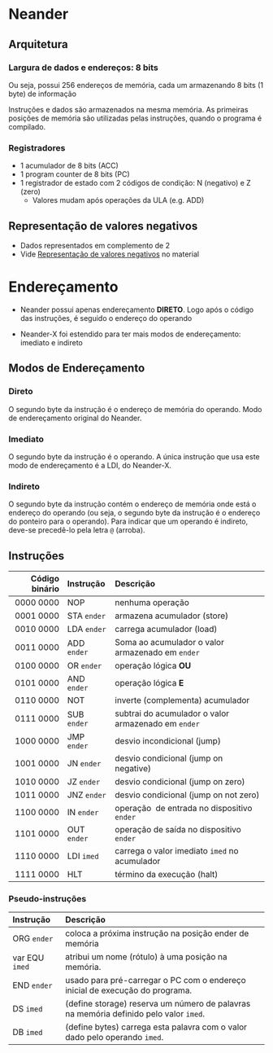 # Neander

## Arquitetura

### Largura de dados e endereços: 8 bits

Ou seja, possui 256 endereços de memória, cada um armazenando 8 bits (1 byte) de 
informação

Instruções e dados são armazenados na mesma memória. As primeiras posições de
memória são utilizadas pelas instruções, quando o programa é compilado.

### Registradores

* 1 acumulador de 8 bits (ACC)
* 1 program counter de 8 bits (PC)
* 1 registrador de estado com 2 códigos de condição: N (negativo) e Z (zero)
    * Valores mudam após operações da ULA (e.g. ADD)

## Representação de valores negativos

* Dados representados em complemento de 2
* Vide <a href="tanenbaum.pdf#page=550">Representação de valores negativos</a> 
  no material

# Endereçamento

* Neander possui apenas endereçamento **DIRETO**. Logo após o código das 
  instruções, é seguido o endereço do operando

* Neander-X foi estendido para ter mais modos de endereçamento: imediato e 
indireto

## Modos de Endereçamento

### Direto

O segundo byte da instrução é o endereço de memória do operando. Modo de 
endereçamento original do Neander.

### Imediato

O segundo byte da instrução é o operando. A única instrução que usa este modo de 
endereçamento é a LDI, do Neander-X.

### Indireto

O segundo byte da instrução contém o endereço de memória onde está o endereço do
operando (ou seja, o segundo byte da instrução é o endereço do ponteiro para o 
operando). Para indicar que um operando é indireto, deve-se precedê-lo pela letra 
`@` (arroba).

## Instruções

| Código binário |     Instrução |                                           Descrição |
|---------------:|:--------------|:----------------------------------------------------|
|      0000 0000 | NOP           | nenhuma operação                                    |
|      0001 0000 | STA `ender`   | armazena acumulador (store)                         |
|      0010 0000 | LDA `ender`   | carrega acumulador (load)                           |
|      0011 0000 | ADD `ender`   | Soma ao acumulador o valor armazenado em `ender`    |
|      0100 0000 | OR `ender`    | operação lógica **OU**                              |
|      0101 0000 | AND `ender`   | operação lógica **E**                               |
|      0110 0000 | NOT           | inverte (complementa) acumulador                    |
|      0111 0000 | SUB `ender`   | subtrai do acumulador o valor armazenado em `ender` |
|      1000 0000 | JMP `ender`   | desvio incondicional (jump)                         |
|      1001 0000 | JN `ender`    | desvio condicional (jump on negative)               |
|      1010 0000 | JZ `ender`    | desvio condicional (jump on zero)                   |
|      1011 0000 | JNZ `ender`   | desvio condicional (jump on not zero)               |
|      1100 0000 | IN `ender`    | operação  de entrada no dispositivo `ender`         |
|      1101 0000 | OUT `ender`   | operação de saída no dispositivo `ender`            |
|      1110 0000 | LDI `imed`    | carrega o valor imediato `imed` no acumulador       |
|      1111 0000 | HLT           | término da execução (halt)                          |

### Pseudo-instruções

|      Instrução |                                                     Descrição |
|:---------------|:--------------------------------------------------------------|
| ORG `ender`    | coloca a próxima instrução  na posição ender de memória       |
| var EQU `imed` | atribui um nome (rótulo) à uma posição na memória.            |
| END `ender`    | usado para pré-carregar o PC com o endereço inicial de execução do programa. |
| DS `imed`      | (define storage) reserva um número de palavras na memória definido pelo valor `imed`. |
| DB `imed`      | (define bytes) carrega esta palavra com o valor dado pelo operando `imed`. |                